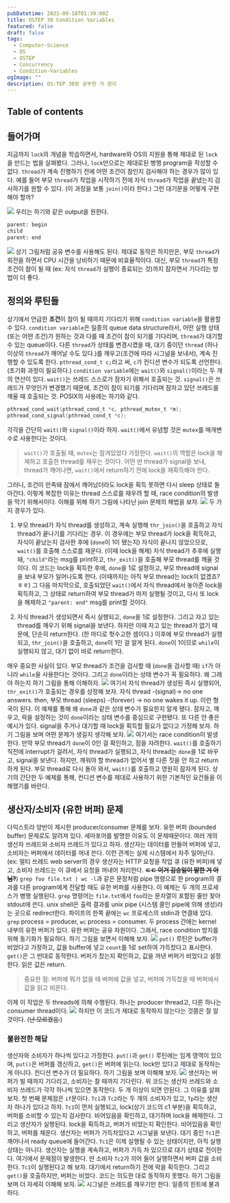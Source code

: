 ```yaml
---
pubDatetime: 2023-09-18T01:39:00Z
title: OSTEP 30 Condition Variables
featured: false
draft: false
tags:
  - Computer-Science
  - OS
  - OSTEP
  - Concurrency
  - Condition-Variables
ogImage: ""
description: OS:TEP 30장 공부한 거 정리
---
```


## Table of contents

## 들어가며

지금까지 `lock`의 개념을 학습하면서, hardware와 OS의 지원을 통해 제대로 된 `lock`을 만드는 법을 살펴봤다.
그러나, `lock`만으로는 제대로된 병행 program을 작성할 수 없다.
`thread`가 계속 진행하기 전에 어떤 조건이 참인지 검사해야 하는 경우가 많이 있다.
예를 들어 부모 `thread`가 작업을 시작하기 전에 자식 `thread`가 작업을 끝냈는지 검사하기를 원할 수 있다. (이 과정을 보통 `join()`이라 한다.)
그런 대기문을 어떻게 구현해야 할까?

![](/image/ostep-30-condition-variables-1694969269278.jpeg)
우리는 하기와 같은 output을 원한다.

```bash
parent: begin
child
parent: end
```

![](/image/ostep-30-condition-variables-1694969372752.jpeg)
상기 그림처럼 공유 변수를 사용해도 된다. 제대로 동작은 하지만은, 부모 `thread`가 회전을 하면서 CPU 시간을 낭비하기 때문에 비효율적이다.
대신, 부모 `thread`가 특정 조건이 참이 될 때 (ex: 자식 `thread`가 실행이 종료되는 것)까지 잠자면서 기다리는 방법이 더 좋다.

## 정의와 루틴들

상기에서 언급한 **조건**이 참이 될 때까지 기다리기 위해 `condition variable`을 활용할 수 있다.
`condition variable`은 일종의 queue data structure라서, 어떤 실행 상태 (또는 어떤 조건)가 원하는 것과 다를 때 조건이 참이 되기를 기다리며, `thread`가 대기할 수 있는 queue이다.
다른 `thread`가 상태를 변경시켰을 때, 대기 중이던 `thread` (하나 이상의 `thread`가 깨어날 수도 있다.)를 깨우고(조건에 따라 시그널을 보내서), 계속 진행할 수 있도록 한다.
`pthread_cond_t c;`라고 써, `c`가 컨디션 변수가 되도록 선언한다. (초기화 과정이 필요하다.)
`condition variable`에는 `wait()`와 `signal()`이라는 두 개의 연산이 있다.
`wait()`는 쓰레드 스스로가 잠자기 위해서 호출되는 것.
`signal()`은 쓰레드가 무엇인가 변경했기 때문에, 조건이 참이 되기를 기다리며 잠자고 있던 쓰레드를 깨울 때 호출되는 것.
POSIX의 사용례는 하기와 같다.

```c
pthread_cond_wait(pthread_cond_t *c, pthread_mutex_t *m);
pthread_cond_signal(pthread_cond_t *c);
```

각각을 간단히 `wait()`와 `signal()`이라 하자.
`wait()`에서 유념할 것은 `mutex`를 매개변수로 사용한다는 것이다.

> `wait()`가 호출될 때, `mutex`는 잠겨있었다 가정한다. `wait()`의 역할은 lock을 해제하고 호출한 thread를 재우는 것이다. 어떤 딴 thread가 signal을 보내, thread가 깨어나면, `wait()`에서 return하기 전에 lock을 재획득해야 한다.

그러니, 조건이 만족돼 잠에서 깨어났더라도 lock을 획득 못하면 다시 sleep 상태로 돌아간다.
이렇게 복잡한 이유는 thread 스스로를 재우려 할 때, race condition의 발생을 막기 위해서이다.
이해를 위해 하기 그림에 나타난 join 문제의 해법을 보자.
![](/image/ostep-30-condition-variables-1694972374585.jpeg)
두 가지 경우가 있다.

1. 부모 thread가 자식 thread를 생성하고, 계속 실행해 `thr_join()`을 호출하고 자식 thread가 끝나기를 기다리는 경우. 이 경우에는 부모 thread가 lock을 획득하고, 자식이 끝났는지 검사한 후에 (`done`이 1이 됐는지) 자식이 끝나지 않았으므로, `wait()`를 호출해 스스로를 재운다. (이때 lock을 해제) 자식 thread가 추후에 실행돼, `"child"`라는 msg를 print하고, `thr_exit()`을 호출해 부모 thread를 깨울 것이다. 이 코드는 lock을 획득한 후에, `done`을 1로 설정하고, 부모 thread에 signal을 보내 부모가 일어나도록 한다. (이때까지는 아직 부모 thread는 lock이 없겠죠? ㅎㅎ) 그 다음 마지막으로, 호출되었던 `wait()`에서 자식 thread에서 놓아준 lock을 획득하고, 그 상태로 return하여 부모 thread가 마저 실행될 것이고, 다시 또 lock을 해제하고 `"parent: end"` msg를 print할 것이다.

2. 자식 thread가 생성되면서 즉시 실행되고, `done`을 1로 설정한다. 그리고 자고 있는 thread를 깨우기 위해 signal을 보낸다. 하지만 이때 자고 있는 thread가 없기 때문에, 단순히 return한다. (한 마디로 헛수고한 셈이다.) 이후에 부모 thread가 실행되고, `thr_join()`을 호출하고, `done`이 1인 걸 알게 된다. `done`이 1이므로 `while`이 실행되지 않고, 대기 없이 바로 return한다.

매우 중요한 사실이 있다.
부모 thread가 조건을 검사할 때 (`done`을 검사할 때) `if`가 아니라 `while`을 사용한다는 것이다. 그리고 `done`이라는 상태 변수가 꼭 필요하다.
왜 그래야 하는지 하기 그림을 통해 이해하자.
![](/image/ostep-30-condition-variables-1694973358249.jpeg)
여기서 자식 thread가 생성된 즉시 실행되어, `thr_exit()`가 호출되는 경우를 상정해 보자. 자식 thread -(signal)-> no one answers. then, 부모 thread (sleeps) -(forever) -> no one wakes it up. 이런 형국이 된다.
이 예제를 통해 왜 `done`과 같은 상태 변수가 필요한지 알게 됐다.
잠자고, 깨우고, 락을 설정하는 것이 `done`이라는 상태 변수를 중심으로 구현됐다.
또 다른 안 좋은 예시가 있다.
signal을 주거나 대기할 때 lock을 획득할 필요가 없다고 가정해 보자.
하기 그림을 보며 어떤 문제가 생길지 생각해 보자.
![](/image/ostep-30-condition-variables-1694973636035.jpeg)
여기서는 race condition이 발생한다. 만약 부모 thread가 `done`이 0인 걸 확인하고, 잠을 자려한다. `wait()`를 호출하기 직전에 interrupt가 걸려서, 자식 thread가 실행되고, 자식 thread는 `done`을 1로 바꾸고, signal을 보낸다. 하지만, 깨워야 할 thread가 없어서 별 다른 짓을 안 하고 return하게 된다. 부모 thread로 다시 돌아 와서, `wait()`를 호출하고 영원히 잠자게 된다.
상기의 간단한 두 예제를 통해, 컨디션 변수를 제대로 사용하기 위한 기본적인 요건들을 이해했기를 바란다.

## 생산자/소비자 (유한 버퍼) 문제

다익스트라 양반이 제시한 producer/consumer 문제를 보자.
유한 버퍼 (bounded buffer) 문제로도 알려져 있다.
세마포어를 발명한 이유도 이 문제때문이다.
여러 개의 생산자 쓰레드와 소비자 쓰레드가 있다고 하자.
생산자는 데이터를 만들어 버퍼에 넣고, 소비자는 버퍼에서 데이터를 꺼내 쓴다.
이런 관계는 실제 시스템에서 자주 일어난다. (ex: 멀티 쓰레드 web server의 경우 생산자는 HTTP 요청을 작업 큐 (유한 버퍼)에 넣고, 소비자 쓰레드는 이 큐에서 요청을 꺼내어 처리한다. ~~**ㄷㄷ 이거 김승일이 말한 거 아님?**~~)
`grep foo file.txt | wc -l`과 같은 문장처럼 pipe 명령으로 한 program의 결과를 다른 program에게 전달할 때도 유한 버퍼를 사용한다.
이 예제는 두 개의 프로세스가 병행 실행된다. `grep` 명령어는 `file.txt`에서 `foo`라는 문자열이 포함된 줄만 찾아 stdout에 쓴다. unix shell은 출력 결과를 unix pipe (시스템 콜인 pipe에 의해 생성)라는 곳으로 redirect한다.
파이프의 한쪽 끝에는 `wc` 프로세스의 stdin과 연결돼 있다.
`grep` process = producer, `wc` process = consumer.
두 process 간에는 kernel 내부의 유한 버퍼가 있다.
유한 버퍼는 공유 자원이다.
그래서, race condition 방지를 위해 동기화가 필요하다.
하기 그림을 보면서 이해해 보자.
![](/image/ostep-30-condition-variables-1695000070208.jpeg)
`put()` 루틴은 buffer가 비었다고 가정하고, 값을 buffer에 넣고 `count`를 1로 set하여 가득찼다고 표시한다.
`get()`은 그 반대로 동작한다.
버퍼가 찼는지 확인하고, 값을 꺼낸 버퍼가 비었다고 설정한다.
읽은 값은 return.

> 중요한 점: 버퍼에 뭐가 없을 때 버퍼에 값을 넣고, 버퍼에 가득찼을 때 버퍼에서 값을 읽고 비운다.

이제 이 작업은 두 threads에 의해 수행된다.
하나는 producer thread고, 다른 하나는 consumer thread이다.
![](/image/ostep-30-condition-variables-1695000430496.jpeg)
하지만 이 코드가 제대로 동작하지 않는다는 것쯤은 잘 알 것이다. (~~난 모르겠음.~~)

### 불완전한 해답

생산자와 소비자가 하나씩 있다고 가정한다.
`put()`과 `get()` 루틴에는 임계 영역이 있으며, `put()`은 버퍼를 갱신하고, `get()`은 버퍼에 읽는다.
lock만 있다고 제대로 동작하는 게 아니다.
컨디션 변수가 더 필요하다.
하기 그림을 보며 이해해 보자.
![](/image/ostep-30-condition-variables-1695000654755.jpeg)
생산자는 버퍼가 빌 때까지 기다리고, 소비자는 찰 때까지 기다린다.
위 코드는 생산자 쓰레드와 소비자 쓰레드가 각각 하나씩 있으면 동작한다.
두 개 이상이 되면 안된다.
그 이유를 살펴 보자.
첫 번째 문제점은 `if`문이다.
`Tc1`과 `Tc2`라는 두 개의 소비자가 있고, `Tp`라는 생산자 하나가 있다고 하자.
`Tc1`이 먼저 실행되고, lock(상기 코드의 c1 부분)을 획득하고, 버퍼를 소비할 수 있는지 검사한다.
비어있음을 확인하고, 대기하며 lock을 해제한다.
그리고 생산자가 실행된다.
lock을 획득하고, 버퍼가 비었는지 확인한다.
비어있음을 확인하고, 버퍼를 채운다.
생산자는 버퍼가 가득차있다고 시그널을 보낸다.
대기 중인 `Tc1`은 깨어나서 ready queue에 들어간다.
`Tc1`은 이제 실행될 수 있는 상태이지만, 아직 실행 상태는 아니다.
생산자는 실행을 계속하고, 버퍼가 가득 차 있으므로 대기 상태로 전이한다.
여기에서 문제점이 발생한다.
딴 소비자 `Tc2`가 끼어 들어 실행하면서 버퍼 값을 소비한다.
`Tc1`이 실행된다고 해 보자.
대기에서 return하기 전에 락을 획득한다.
그리고 `get()`을 호출하지만, 버퍼는 비었다.
코드는 의도한 대로 동작하지 못했다.
하기 그림을 보며 더 자세히 이해해 보자.
![](/image/ostep-30-condition-variables-1695001454877.jpeg)
시그널은 쓰레드를 깨우기만 한다.
일종의 힌트에 불과하다.
